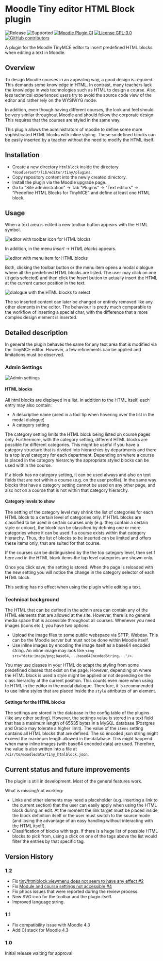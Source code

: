 # Moodle Tiny editor HTML Block plugin

![Release](https://img.shields.io/badge/Release-1.2-blue.svg)
![Supported](https://img.shields.io/badge/Moodle-4.1+-orange.svg)
[![Moodle Plugin CI](https://github.com/srobotta/moodle-tiny_htmlblock/workflows/Moodle%20Plugin%20CI/badge.svg?branch=master)](https://github.com/srobotta/moodle-tiny_htmlblock/actions?query=workflow%3A%22Moodle+Plugin+CI%22+branch%3Amaster)
[![License GPL-3.0](https://img.shields.io/github/license/srobotta/moodle-tiny_htmlblock?color=lightgrey)](https://github.com/srobotta/moodle-tiny_htmlblock/blob/master/LICENSE)
[![GitHub contributors](https://img.shields.io/github/contributors/srobotta/moodle-tiny_htmlblock)](https://github.com/srobotta/moodle-tiny_htmlblock/graphs/contributors)

A plugin for the Moodle TinyMCE editor to insert predefined HTML blocks when editing a text
in Moodle.

## Overview

To design Moodle courses in an appealing way, a good design is required. This demands
some knowledge in HTML. In contrast, many teachers lack the knowledge in web technologies
such as HTML to design a course. Also, less technical experienced users try to avoid the
source code view of the editor and rather rely on the WYSIWYG mode.

In addition, even though having different courses, the look and feel should be very similar
throughout Moodle and should follow the corporate design. This requires that the courses are
styled in the same way.

This plugin allows the administrators of moodle to define some more sophisticated HTML blocks
with inline styling. These so defined blocks can be easily inserted by a teacher without
the need to modify the HTML itself.

## Installation

- Create a new directory `htmlblock` inside the directory `*moodleroot*/lib/editor/tiny/plugins`.
- Copy repository content into the newly created directory.
- Install the plugin via the Moodle upgrade page.
- Go to "Site administration" -> Tab "Plugins" -> "Text editors" -> "Predefine HTML Blocks for TinyMCE"
  and define at least one HTML block.

## Usage

When a text area is edited a new toolbar button appears with the HTML symbol.

![editor with toolbar icon for HTML blocks](screenshots/01_editor.png)

In addition, in the menu *Insert* -> *HTML blocks* appears.

![editor with menu item for HTML blocks](screenshots/01_editor_menu.png)

Both, clicking the toolbar button or the menu item opens a modal dialogue
where all the predefined HTML blocks are listed. The user may click on one
(it gets selected) and then click the *Insert* button to actually insert
the HTML at the current cursor position in the text.

![dialogue with the HTML blocks to select](screenshots/02_dialogue.png)

The so inserted content can later be changed or entirely
removed like any other elements in the editor. The behaviour is pretty much
comparable to the workflow of inserting a special char, with the difference
that a more complex design element is inserted.

## Detailed description

In general the plugin behaves the same for any text area that is modified via the TinyMCE editor.
However, a few refinements can be applied and limitations must be observed.

### Admin Settings

![Admin settings](screenshots/03_admin_settings.png)

#### HTML blocks

All html blocks are displayed in a list. In addition to the HTML itself, each
entry may also contain:

* A descriptive name (used in a tool tip when hovering over the list in the modal dialogue)
* A category setting

The category setting limits the HTML block being listed on course pages only. Furthermore, with
the category setting, different HTML blocks are possible for different categories. This might be
useful if you have a category structure that is divided into hierarchies by departments and there
is a top level category for each department. Depending on where a course is placed in the
category hierarchy the appropriate styled blocks can be used within the course.

If a block has no category setting, it can be used always and also on text fields that are
not within a course (e.g. on the user profile). In the same way blocks that have a category
setting cannot be used on any other page, and also not on a course that is not within that
category hierarchy.

#### Category levels to show

The setting of the category level may shrink the list of categories for each HTML block to
a certain level of categories only. If HTML blocks are classified to be used in certain
courses only (e.g. they contain a certain style or colour), the block can be classified
by defining one or more categories where it can be used if a course exists within that
category hierarchy. Thus, the list of blocks to be inserted can be limited and offers these
items only, that are suited for that course.

If the courses can be distinguished by the the top category level, then set 1 here and in
the HTML block items the top level categories are shown only.

Once you click save, the setting is stored. When the page is reloaded with the new setting
you will notice the change in the category selector of each HTML block.

This setting has no effect when using the plugin while editing a text.

### Technical background

The HTML that can be defined in the admin area can contain any of the HTML elements that are
allowed at the site. However, there is no general media space that is accessible throughout
all courses. Whenever you need images (icons etc.), you have two options:

- Upload the image files to some public webspace via SFTP, Webdav. This can be the Moodle
  server but must not be done within Moodle itself.
- Use inline images by encoding the image itself as a base64 encoded string. An inline image
  may look like `<img src="data:image/png;base64,...base64EncodedString..."/>`.

You may use classes in your HTML do adapt the styling from some predefined classes that exist
on the page. However, depending on where the HTML block is used a style might be applied or not
depending on the class hierarchy at the current position. This counts even more when using
te HTML in the editor in the modal dialogue. Therefore, it is recommended to use inline styles
that are placed inside the `style` attributes of an element.

#### Settings for the HTML blocks

The settings are stored in the database in the config table of the plugins (like any other
setting). However, the settings value is stored in a text field that has a maximum length of
65535 bytes in a MySQL database (Postgres and Oracle may tolerate a higher limit). The value
of the `items` setting contains all HTML blocks that are defined. The so encoded json string
might exceed the maximum length allowed in the database. This might happend when many
inline images (with base64 encoded data) are used. Therefore, the value is also written
into a file at `/dir/to/moodledata/tiny_htmlblock.json`.

## Current status and future improvements

The plugin is still in development. Most of the general features work.

What is missing/not working:

- Links and other elements may need a placeholder (e.g. inserting a link to the current
  section) that the user can easily apply when using the HTML block during an edit. At the
  moment the link target must be placed inside the block definition itself or the user
  must switch to the source mode (and losing the advantage of an easy handling without
  interacting with the HTML itself).
- Classification of blocks with tags. If there is a huge list of possible HTML blocks to
  pick from, using a click on one of the tags above the list would filter the entries by
  that specific tag.

## Version History

### 1.2
- Fix [tiny/htmlblock:viewmenu does not seem to have any effect #2](https://github.com/srobotta/moodle-tiny_htmlblock/issues/2)
- Fix [Module and course settings not accessible #4](https://github.com/srobotta/moodle-tiny_htmlblock/issues/4)
- Fix phpcs issues that were reported during the review process.
- New SVG icon for the toolbar and the plugin itself.
- Improved language string.

### 1.1
- Fix compatibility issue with Moodle 4.3
- Add CI stack for Moodle 4.3

### 1.0

Initial release waiting for approval